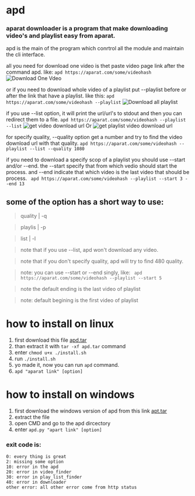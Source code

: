 # apd
### aparat downloader is a program that make downloading video's and playlist easy from aparat.
apd is the main of the program which conrtrol all the module and maintain the cli interface.
  
all you need for download one video is thet paste video page link after the command apd. like:
```apd https://aparat.com/some/videohash```
![Download One Vdeo](/image/download_one_video.gif)

or if you need to download whole video of a playlist put --playlist before or after the link that have 
a playlist. like this:
``` apd https://aparat.com/some/videohash --playlist ```
![Download all playlist](/image/download_all_playlist.gif)

if you use --list option, it will print the url/url's to stdout and then you can redirect them to a file.
``` apd https://aparat.com/some/videohash --playlist --list ```
![get video download url](/image/list_one_video.gif)
Or
![get playlist video download url](/image/list_all_playlist.gif)



for specify quality, --quality option get a number and try to find the video download url with that quality.
```apd https://aparat.com/some/videohash --playlist --list --quality 1080```



if you need to download a specify scop of a playlist you should use --start and/or --end.
the --start specify that from which vedio should start the process.
and --end indicate that which video is the last video that should be process.
``` apd https://aparat.com/some/videohash --playlist --start 3 --end 13```

## some of the option has a short way to use:

> quality	| -q
		
> playlis	| -p
		
> list		| -l



>note that if you use --list, apd won't download any video.

>note that if you don't specify quality, apd will try to find 480 quality.

>note: you can use --start or --end singly, like:
``` apd https://aparat.com/some/videohash --playlist --start 5```

>note the default ending is the last video of playlist

>note: default begining is the first video of playlist


# how to install on linux
1. first download this file [apd.tar](https://gateway.pinata.cloud/ipfs/QmWV2jprP66Y1JbLtXLXWq5LYeZa6VQZn3ayTNhaCqmQnv)
2. than extract it with ```tar -xf apd.tar``` command
3. enter ```chmod u+x ./install.sh```
4. run ```./install.sh```
5. yo made it, now you can run ```apd``` command.
6. ```apd "aparat link" [option]```

# how to install on windows
1. first download the windows version of apd from this link [apt.tar](https://gateway.pinata.cloud/ipfs/QmX3iLPWKWBC2o3xJBFqruoDdegdCbLRMdkXBtSao9WSRP)
2. extract the file
3. open CMD and go to the apd dircectory
4. enter ```apd.py "apart link" [option]```


### exit code is:
	0: every thing is great
	2: missing some option
	10: error in the apd
	20: error in video_finder
	30: error in play_list_finder
	40: error in downloader
	other error: all other error come from http status
